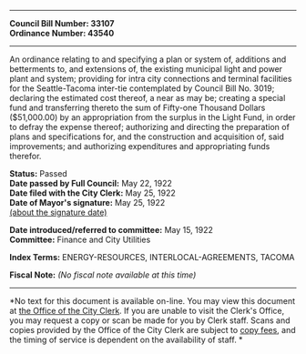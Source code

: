 * * * * *  
  
**Council Bill Number: [](#h0)[](#h2)33107**   
**Ordinance Number: 43540**  
  
* * * * *  
  
An ordinance relating to and specifying a plan or system of, additions and betterments to, and extensions of, the existing municipal light and power plant and system; providing for intra city connections and terminal facilities for the Seattle-Tacoma inter-tie contemplated by Council Bill No. 3019; declaring the estimated cost thereof, a near as may be; creating a special fund and transferring thereto the sum of Fifty-one Thousand Dollars ($51,000.00) by an appropriation from the surplus in the Light Fund, in order to defray the expense thereof; authorizing and directing the preparation of plans and specifications for, and the construction and acquisition of, said improvements; and authorizing expenditures and appropriating funds therefor.  
  
**Status:** Passed   
**Date passed by Full Council:** May 22, 1922   
**Date filed with the City Clerk:** May 25, 1922   
**Date of Mayor's signature:** May 25, 1922   
[(about the signature date)](/~public/approvaldate.htm)   
  
  
**Date introduced/referred to committee:** May 15, 1922   
**Committee:** Finance and City Utilities   
  
**Index Terms:** ENERGY-RESOURCES, INTERLOCAL-AGREEMENTS, TACOMA  
  
**Fiscal Note:** *(No fiscal note available at this time)*  
  
* * * * *  
  
*No text for this document is available on-line. You may view this document at [the Office of the City Clerk](http://www.seattle.gov/leg/clerk/contactUs.htm). If you are unable to visit the Clerk's Office, you may request a copy or scan be made for you by Clerk staff. Scans and copies provided by the Office of the City Clerk are subject to [copy fees](http://clerk.seattle.gov/~public/clerkfees.htm), and the timing of service is dependent on the availability of staff. *  
  
  
